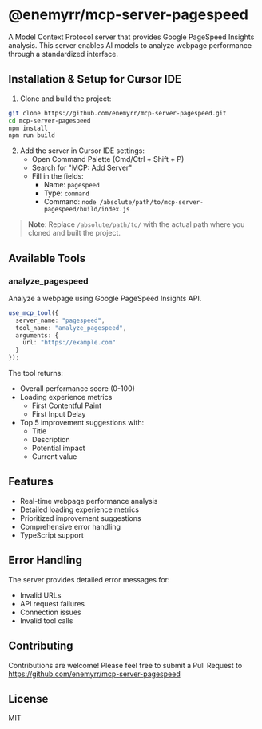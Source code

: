 # @enemyrr/mcp-server-pagespeed

A Model Context Protocol server that provides Google PageSpeed Insights analysis. This server enables AI models to analyze webpage performance through a standardized interface.

## Installation & Setup for Cursor IDE

1. Clone and build the project:
```bash
git clone https://github.com/enemyrr/mcp-server-pagespeed.git
cd mcp-server-pagespeed
npm install
npm run build
```

2. Add the server in Cursor IDE settings:
   - Open Command Palette (Cmd/Ctrl + Shift + P)
   - Search for "MCP: Add Server"
   - Fill in the fields:
     - Name: `pagespeed`
     - Type: `command`
     - Command: `node /absolute/path/to/mcp-server-pagespeed/build/index.js`

> **Note**: Replace `/absolute/path/to/` with the actual path where you cloned and built the project.

## Available Tools

### analyze_pagespeed
Analyze a webpage using Google PageSpeed Insights API.

```typescript
use_mcp_tool({
  server_name: "pagespeed",
  tool_name: "analyze_pagespeed",
  arguments: {
    url: "https://example.com"
  }
});
```

The tool returns:
- Overall performance score (0-100)
- Loading experience metrics
  - First Contentful Paint
  - First Input Delay
- Top 5 improvement suggestions with:
  - Title
  - Description
  - Potential impact
  - Current value

## Features

- Real-time webpage performance analysis
- Detailed loading experience metrics
- Prioritized improvement suggestions
- Comprehensive error handling
- TypeScript support

## Error Handling

The server provides detailed error messages for:
- Invalid URLs
- API request failures
- Connection issues
- Invalid tool calls

## Contributing

Contributions are welcome! Please feel free to submit a Pull Request to https://github.com/enemyrr/mcp-server-pagespeed

## License

MIT 